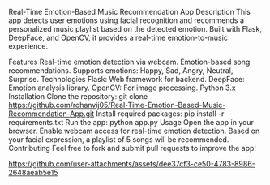 Real-Time Emotion-Based Music Recommendation App
Description
This app detects user emotions using facial recognition and recommends a personalized music playlist based on the detected emotion. Built with Flask, DeepFace, and OpenCV, it provides a real-time emotion-to-music experience.

Features
Real-time emotion detection via webcam.
Emotion-based song recommendations.
Supports emotions: Happy, Sad, Angry, Neutral, Surprise.
Technologies
Flask: Web framework for backend.
DeepFace: Emotion analysis library.
OpenCV: For image processing.
Python 3.x
Installation
Clone the repository:
git clone https://github.com/rohanvij05/Real-Time-Emotion-Based-Music-Recommendation-App.git
Install required packages:
pip install -r requirements.txt
Run the app:
python app.py
Usage
Open the app in your browser.
Enable webcam access for real-time emotion detection.
Based on your facial expression, a playlist of 5 songs will be recommended.
Contributing
Feel free to fork and submit pull requests to improve the app!



https://github.com/user-attachments/assets/dee37cf3-ce50-4783-8986-2648aeab5e15

